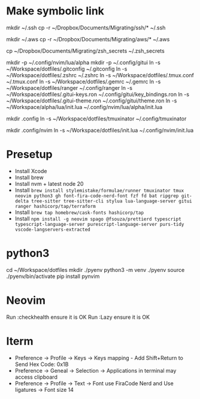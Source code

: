 # Make symbolic link
mkdir ~/.ssh
cp -r ~/Dropbox/Documents/Migrating/ssh/* ~/.ssh

mkdir ~/.aws
cp -r ~/Dropbox/Documents/Migrating/aws/* ~/.aws

cp ~/Dropbox/Documents/Migrating/zsh_secrets ~/.zsh_secrets

mkdir -p ~/.config/nvim/lua/alpha
mkdir -p ~/.config/gitui
ln -s ~/Workspace/dotfiles/.gitconfig ~/.gitconfig
ln -s ~/Workspace/dotfiles/.zshrc ~/.zshrc
ln -s ~/Workspace/dotfiles/.tmux.conf ~/.tmux.conf
ln -s ~/Workspace/dotfiles/.gemrc ~/.gemrc
ln -s ~/Workspace/dotfiles/ranger ~/.config/ranger
ln -s ~/Workspace/dotfiles/.gitui-keys.ron ~/.config/gitui/key_bindings.ron
ln -s ~/Workspace/dotfiles/.gitui-theme.ron ~/.config/gitui/theme.ron
ln -s ~/Workspace/alpha/lua/init.lua ~/.config/nvim/lua/alpha/init.lua

mkdir .config
ln -s  ~/Workspace/dotfiles/tmuxinator ~/.config/tmuxinator

mkdir .config/nvim
ln -s  ~/Workspace/dotfiles/init.lua ~/.config/nvim/init.lua

# Presetup
- Install Xcode
- Install brew
- Install nvm + latest node 20
- Install `brew install stylemistake/formulae/runner tmuxinator tmux neovim python3 gh font-fira-code-nerd-font fzf fd bat ripgrep git-delta tree-sitter tree-sitter-cli stylua lua-language-server gitui ranger hashicorp/tap/terraform`
- Install `brew tap homebrew/cask-fonts hashicorp/tap`
- Install `npm install -g neovim spago @fsouza/prettierd typescript typescript-language-server purescript-language-server purs-tidy vscode-langservers-extracted`

# python3
cd ~/Workspace/dotfiles
mkdir ./pyenv
python3 -m venv ./pyenv
source ./pyenv/bin/activate
pip install pynvim

# Neovim
Run :checkhealth ensure it is OK
Run :Lazy ensure it is OK

# Iterm
- Preference -> Profile -> Keys -> Keys mapping - Add Shift+Return to Send Hex Code: 0x1B
- Preference -> Geneal -> Selection -> Applications in terminal may access clipboard
- Preference -> Profile -> Text -> Font use FiraCode Nerd and Use ligatures -> Font size 14

